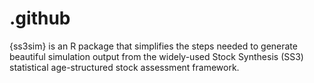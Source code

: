 # .github
{ss3sim} is an R package that simplifies the steps needed to generate beautiful simulation output from the widely-used Stock Synthesis (SS3) statistical age-structured stock assessment framework.
